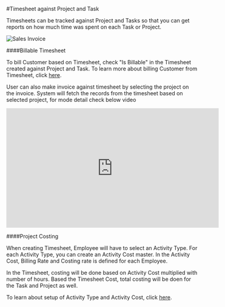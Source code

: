 #Timesheet against Project and Task

Timesheets can be tracked against Project and Tasks so that you can get reports on how much time was spent on each Task or Project.

<img class="screenshot" alt="Sales Invoice" src="/assets/erpnext_docs/assets/img/project/timesheet/timesheet-project.gif">

####Billable Timesheet

To bill Customer based on Timesheet, check "Is Billable" in the Timesheet created against Project and Task. To learn more about billing Customer from Timesheet, click [here](/docs/user/manual/en/projects/timesheet/sales-invoice-from-timesheet.html).

User can also make invoice against timesheet by selecting the project on the invoice. System will fetch the records from the timesheet based on selected project, for mode detail check below video
<iframe width="560" height="315" src="https://www.youtube.com/embed/hVAjtOFFhDI" frameborder="0" allowfullscreen></iframe>

####Project Costing

When creating Timesheet, Employee will have to select an Activity Type. For each Activity Type, you can create an Activity Cost master. In the Activity Cost, Billing Rate and Costing rate is defined for each Employee. 

In the Timesheet, costing will be done based on Activity Cost multiplied with number of hours. Based the Timesheet Cost, total costing will be doen for the Task and Project as well.

To learn about setup of Activity Type and Activity Cost, click [here](/docs/user/manual/en/projects/articles/project-costing).